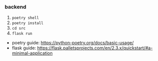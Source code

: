 ### backend

1. `poetry shell`
2. `poetry install`
3. `cd src`
4. `flask run`

- poetry guide: https://python-poetry.org/docs/basic-usage/
- flask guide: https://flask.palletsprojects.com/en/2.3.x/quickstart/#a-minimal-application
